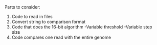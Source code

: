 Parts to consider:
1. Code to read in files
2. Convert string to comparison format
3. Code that does the 16-bit algorithm
    -Variable threshold
    -Variable step size
4. Code compares one read with the entire genome
